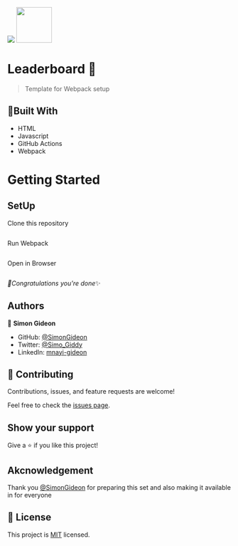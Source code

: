 ![](https://img.shields.io/badge/Microverse-blueviolet)
<img src="https://webpack.js.org/site-logo.1fcab817090e78435061.svg"  width=80>


# Leaderboard 🏢

> Template for Webpack setup

## 🗼Built With

- HTML
- Javascript
- GitHub Actions
- Webpack
# Getting Started
## SetUp
Clone this repository
```

```
Run Webpack
```
```
Open in Browser
```
```

*🎉Congratulations you're done*✨

## Authors

👤 **Simon Gideon**

- GitHub: [@SimonGideon](https://github.com/SimonGideon)
- Twitter: [@Simo_Giddy](https://twitter.com/Simo_Giddy)
- LinkedIn: [mnayi-gideon](https://linkedin.com/in/mnayi-gideon)


## 🤝 Contributing

Contributions, issues, and feature requests are welcome!

Feel free to check the [issues page](../../issues/).

## Show your support

Give a ⭐️ if you like this project!

## Akcnowledgement
Thank you [@SimonGideon](https://github.com/SimonGideon) for preparing this set and also making it available in for everyone
## 📝 License

This project is [MIT](./MIT.md) licensed.
